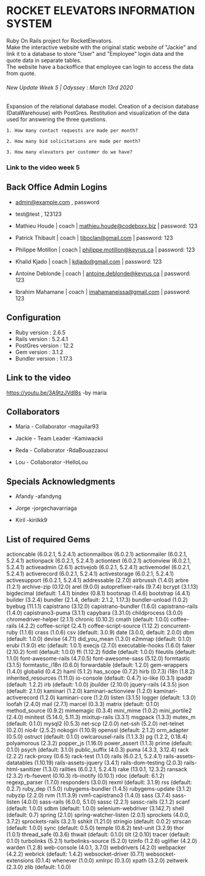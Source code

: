 # ROCKET ELEVATORS INFORMATION SYSTEM

Ruby On Rails project for RocketElevators.  
Make the interactive website with the original static website of "Jackie" and link it to a database to store "User" and "Employee" login data and the quote data in separate tables.  
The website have a backoffice that employee can login to access the data from quote.

###### New Update Week 5 | Odyssey :   March 13rd 2020 ######
  Expansion of the relational database model.
  Creation of a decision database (DataWarehouse) with PostGres.
  Restitution and visualization of the data used for answering the three questions.
  
    1. How many contact requests are made per month?
    
    2. How many bid solicitations are made per month?
    
    3. How many elevators per customer do we have?
    
### Link to the video week 5


## Back Office Admin Logins
  - admin@example.com , password
  - test@test , 123123

- Mathieu Houde | coach | mathieu.houde@codeboxx.biz | password: 123
- Patrick Thibault | coach | tiboclan@gmail.com | password: 123
- Philippe Motillon | coach | philippe.motillon@keyrus.ca | password: 123
- Khalid Kjado | coach | kdjado@gmail.com | password: 123
- Antoine Deblonde | coach | antoine.deblonde@keyrus.ca | password: 123
- Ibrahim Mahamane | coach | imahamaneissa@gmail.com | password: 123

## Configuration
  - Ruby version : 2.6.5  
  - Rails version : 5.2.4.1
  - PostGres version : 12.2
  - Gem version : 3.1.2
  - Bundler version : 1.17.3

## Link to the video
   https://youtu.be/3A9tzJVdl8s
      -by maria

## Collaborators
  - Maria - Collaborator -maguilar93

  - Jackie - Team Leader -Kamiwackii

  - Reda - Collaborator -RdaBouazzaoui

  - Lou - Collaborator -HelloLou


## Specials Acknowledgments

- Afandy -afandyng

- Jorge -jorgechavarriaga

- Kiril -kirilkk9

## List of required Gems
  actioncable (6.0.2.1, 5.2.4.1)
  actionmailbox (6.0.2.1)
  actionmailer (6.0.2.1, 5.2.4.1)
  actionpack (6.0.2.1, 5.2.4.1)
  actiontext (6.0.2.1)
  actionview (6.0.2.1, 5.2.4.1)
  activeadmin (2.6.1)
  activejob (6.0.2.1, 5.2.4.1)
  activemodel (6.0.2.1, 5.2.4.1)
  activerecord (6.0.2.1, 5.2.4.1)
  activestorage (6.0.2.1, 5.2.4.1)
  activesupport (6.0.2.1, 5.2.4.1)
  addressable (2.7.0)
  airbrussh (1.4.0)
  arbre (1.2.1)
  archive-zip (0.12.0)
  arel (9.0.0)
  autoprefixer-rails (9.7.4)
  bcrypt (3.1.13)
  bigdecimal (default: 1.4.1)
  bindex (0.8.1)
  bootsnap (1.4.6)
  bootstrap (4.4.1)
  builder (3.2.4)
  bundler (2.1.4, default: 2.1.2, 1.17.3)
  bundler-unload (1.0.2)
  byebug (11.1.1)
  capistrano (3.12.0)
  capistrano-bundler (1.6.0)
  capistrano-rails (1.4.0)
  capistrano3-puma (3.1.1)
  capybara (3.31.0)
  childprocess (3.0.0)
  chromedriver-helper (2.1.1)
  chronic (0.10.2)
  cmath (default: 1.0.0)
  coffee-rails (4.2.2)
  coffee-script (2.4.1)
  coffee-script-source (1.12.2)
  concurrent-ruby (1.1.6)
  crass (1.0.6)
  csv (default: 3.0.9)
  date (3.0.0, default: 2.0.0)
  dbm (default: 1.0.0)
  devise (4.7.1)
  did_you_mean (1.3.0)
  e2mmap (default: 0.1.0)
  erubi (1.9.0)
  etc (default: 1.0.1)
  execjs (2.7.0)
  executable-hooks (1.6.0)
  faker (2.10.2)
  fcntl (default: 1.0.0)
  ffi (1.12.2)
  fiddle (default: 1.0.0)
  fileutils (default: 1.1.0)
  font-awesome-rails (4.7.0.5)
  font-awesome-sass (5.12.0)
  formtastic (3.1.5)
  formtastic_i18n (0.6.0)
  forwardable (default: 1.2.0)
  gem-wrappers (1.4.0)
  globalid (0.4.2)
  haml (5.1.2)
  has_scope (0.7.2)
  hirb (0.7.3)
  i18n (1.8.2)
  inherited_resources (1.11.0)
  io-console (default: 0.4.7)
  io-like (0.3.1)
  ipaddr (default: 1.2.2)
  irb (default: 1.0.0)
  jbuilder (2.10.0)
  jquery-rails (4.3.5)
  json (default: 2.1.0)
  kaminari (1.2.0)
  kaminari-actionview (1.2.0)
  kaminari-activerecord (1.2.0)
  kaminari-core (1.2.0)
  listen (3.1.5)
  logger (default: 1.3.0)
  loofah (2.4.0)
  mail (2.7.1)
  marcel (0.3.3)
  matrix (default: 0.1.0)
  method_source (0.9.2)
  mimemagic (0.3.4)
  mini_mime (1.0.2)
  mini_portile2 (2.4.0)
  minitest (5.14.0, 5.11.3)
  mixitup-rails (3.3.1)
  msgpack (1.3.3)
  mutex_m (default: 0.1.0)
  mysql2 (0.5.3)
  net-scp (2.0.0)
  net-ssh (5.2.0)
  net-telnet (0.2.0)
  nio4r (2.5.2)
  nokogiri (1.10.9)
  openssl (default: 2.1.2)
  orm_adapter (0.5.0)
  ostruct (default: 0.1.0)
  owlcarousel-rails (1.1.3.3)
  pg (1.2.2, 0.18.4)
  polyamorous (2.3.2)
  popper_js (1.16.0)
  power_assert (1.1.3)
  prime (default: 0.1.0)
  psych (default: 3.1.0)
  public_suffix (4.0.3)
  puma (4.3.3, 3.12.4)
  rack (2.2.2)
  rack-proxy (0.6.5)
  rack-test (1.1.0)
  rails (6.0.2.1, 5.2.4.1)
  rails-assets-datatables (1.10.19)
  rails-assets-jquery (3.4.1)
  rails-dom-testing (2.0.3)
  rails-html-sanitizer (1.3.0)
  railties (6.0.2.1, 5.2.4.1)
  rake (13.0.1, 12.3.2)
  ransack (2.3.2)
  rb-fsevent (0.10.3)
  rb-inotify (0.10.1)
  rdoc (default: 6.1.2)
  regexp_parser (1.7.0)
  responders (3.0.0)
  rexml (default: 3.1.9)
  rss (default: 0.2.7)
  ruby_dep (1.5.0)
  rubygems-bundler (1.4.5)
  rubygems-update (3.1.2)
  rubyzip (2.2.0)
  rvm (1.11.3.9)
  rvm1-capistrano3 (1.4.0)
  sass (3.7.4)
  sass-listen (4.0.0)
  sass-rails (6.0.0, 5.1.0)
  sassc (2.2.1)
  sassc-rails (2.1.2)
  scanf (default: 1.0.0)
  sdbm (default: 1.0.0)
  selenium-webdriver (3.142.7)
  shell (default: 0.7)
  spring (2.1.0)
  spring-watcher-listen (2.0.1)
  sprockets (4.0.0, 3.7.2)
  sprockets-rails (3.2.1)
  sshkit (1.21.0)
  stringio (default: 0.0.2)
  strscan (default: 1.0.0)
  sync (default: 0.5.0)
  temple (0.8.2)
  test-unit (3.2.9)
  thor (1.0.1)
  thread_safe (0.3.6)
  thwait (default: 0.1.0)
  tilt (2.0.10)
  tracer (default: 0.1.0)
  turbolinks (5.2.1)
  turbolinks-source (5.2.0)
  tzinfo (1.2.6)
  uglifier (4.2.0)
  warden (1.2.8)
  web-console (4.0.1, 3.7.0)
  webdrivers (4.2.0)
  webpacker (4.2.2)
  webrick (default: 1.4.2)
  websocket-driver (0.7.1)
  websocket-extensions (0.1.4)
  whenever (1.0.0)
  xmlrpc (0.3.0)
  xpath (3.2.0)
  zeitwerk (2.3.0)
  zlib (default: 1.0.0)  
    

